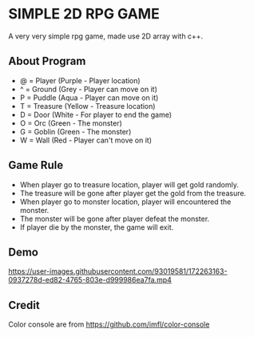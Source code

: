# SIMPLE 2D RPG GAME
A very very simple rpg game, made use 2D array with c++.

## About Program
- @ = Player    (Purple - Player location)
- ^ = Ground    (Grey   - Player can move on it)
- P = Puddle    (Aqua   - Player can move on it)
- T = Treasure  (Yellow - Treasure location)
- D = Door      (White  - For player to end the game)
- O = Orc       (Green  - The monster)
- G = Goblin    (Green  - The monster)
- W = Wall      (Red    - Player can't move on it)

## Game Rule
- When player go to treasure location, player will get gold randomly.
- The treasure will be gone after player get the gold from the treasure.
- When player go to monster location, player will encountered the monster.
- The monster will be gone after player defeat the monster.
- If player die by the monster, the game will exit.

## Demo
https://user-images.githubusercontent.com/93019581/172263163-0937278d-ed82-4765-803e-d999986ea7fa.mp4

## Credit
Color console are from https://github.com/imfl/color-console
